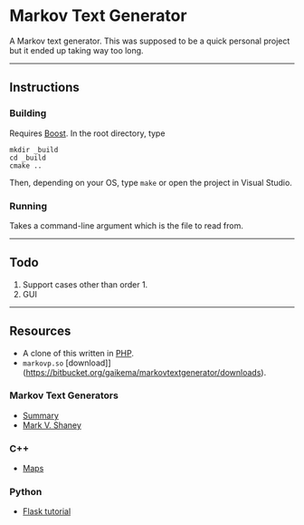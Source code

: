 # Markov Text Generator
A Markov text generator.
This was supposed to be a quick personal project but it ended up taking way too long.

---

## Instructions

### Building
Requires [Boost](http://www.boost.org/).
In the root directory,
type
```
mkdir _build
cd _build
cmake ..
```
Then, depending on your OS, type `make` or open the project in Visual Studio.

### Running
Takes a command-line argument which is the file to read from.

---

## Todo
1. Support cases other than order 1.
2. GUI

---

## Resources
* A clone of this written in [PHP](https://bitbucket.org/gaikema/markovbot).
* `markovp.so` [download]](https://bitbucket.org/gaikema/markovtextgenerator/downloads).

### Markov Text Generators
* [Summary](http://stackoverflow.com/questions/4081662/explain-markov-chain-algorithm-in-laymans-terms)
* [Mark V. Shaney](http://www.yisongyue.com/shaney/)

### C++
* [Maps](http://www.cplusplus.com/reference/map/map/)

### Python
* [Flask tutorial](http://code.tutsplus.com/tutorials/creating-a-web-app-from-scratch-using-python-flask-and-mysql--cms-22972)